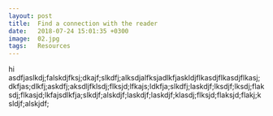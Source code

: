 ```yaml
---
layout: post
title:  Find a connection with the reader
date:   2018-07-24 15:01:35 +0300
image:  02.jpg
tags:   Resources
---
```

hi asdfjaslkdj;falskdjfksj;dkajf;slkdfj;alksdjalfksjadlkfjaskldjflkasdjflkasdjflkasj;dkfjas;dlkfj;askdfj;aksdljfklsdj;flksjd;lfkajs;ldkfja;slkdfj;laskdjf;lksdjf;lksdj;flaksdj;flkasjd;lkfajsdlkfja;slkdjf;alskdjf;laskdjf;laskdjf;klasdj;flksjd;flaksjd;flakj;ksldjf;alskjdf;